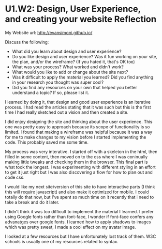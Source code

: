 # U1.W2: Design, User Experience, and creating your website Reflection

My Website url: http://evansimoni.github.io/

Discuss the following:
* What did you learn about design and user experience? 
* Do you like design and user experience? Was it fun working on your site, the plan, and/or the wireframe? (If you hated it, that's OK too)
* What was your process? What worked and didn't work?
* What would you like to add or change about the site next?
* Was it difficult to apply the material you learned? Did you find anything in your research you thought was super cool?
* Did you find any resources on your own that helped you better understand a topic? If so, please list it.

I learned by doing it, that design and good user experience is an iterative process. I had read the articles stating that it was such but this is the first time I had really sketched out a vision and then created a site.

I did enjoy designing the site and thinking about the user experience. This one was pretty easy to approach because its scope of functionality is so limited. I found that making a wireframe was helpful because it was a way for me to make changes to my vision before I started implementing the code. This probably saved me some time.

My process was very interative. I started off with a skeleton in the html, then filled in some content, then moved on to the css where I was coninually making little tweaks and checking them in the browser. This final part is what took the longest. I was experimenting with different styling in an effort to get it just right but I was also discovering a flow for how to plan out and code css.

I would like my next site/version of this site to have interactive parts (I think this will require javascript) and also make it optimized for mobile. I could totally do that now, but I've spent so much time on it recently that i need to take a break and do it later.

I didn't think it was too difficult to implement the material I learned. I prefer using Google fonts rather than font-face,  I wonder if font-face confers any advanatges over google fonts. I learned how to apply shadows to images which was pretty sweet, I made a cool effect on my avatar image.

I looked at a few resources but I have unfortunately lost track of them. W3C schools is usually one of my resources related to syntax.